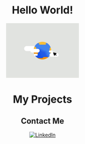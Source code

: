 <div align="center">

  <h1>Hello World!</h1>
  <img src="https://github.com/jkomonen/Joshua-Komonen/blob/main/hello_world.gif" width="200px" alt="hello world">

</div>



<div align="center">

  <h1>My Projects</h1>
  <a href="https://social-strangers.web.app"></a>

</div>



<div align="center">

## Contact Me

<a href="https://www.linkedin.com/in/joshuakomonen/"><img alt="LinkedIn" src="https://img.shields.io/badge/LinkedIn-Joshua%20Komonen-blue"></a>

</div>
